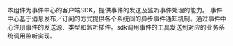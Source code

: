 本组件为事件中心的客户端SDK，提供事件的发送及监听事件处理的能力。 事件中心基于消息发布／订阅的方式提供各个系统间的异步事件通知机制。通过事件中心注册事件的发送源、类型和监听插件。sdk调用事件的工具发送到对应的业务系统调用监听实现。